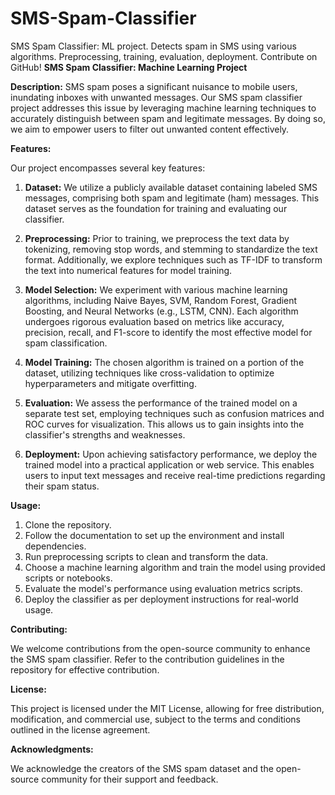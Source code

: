 # SMS-Spam-Classifier
SMS Spam Classifier: ML project. Detects spam in SMS using various algorithms. Preprocessing, training, evaluation, deployment. Contribute on GitHub!
**SMS Spam Classifier: Machine Learning Project**

**Description:**
SMS spam poses a significant nuisance to mobile users, inundating inboxes with unwanted messages. Our SMS spam classifier project addresses this issue by leveraging machine learning techniques to accurately distinguish between spam and legitimate messages. By doing so, we aim to empower users to filter out unwanted content effectively.

**Features:**

Our project encompasses several key features:

1. **Dataset:** We utilize a publicly available dataset containing labeled SMS messages, comprising both spam and legitimate (ham) messages. This dataset serves as the foundation for training and evaluating our classifier.

2. **Preprocessing:** Prior to training, we preprocess the text data by tokenizing, removing stop words, and stemming to standardize the text format. Additionally, we explore techniques such as TF-IDF to transform the text into numerical features for model training.

3. **Model Selection:** We experiment with various machine learning algorithms, including Naive Bayes, SVM, Random Forest, Gradient Boosting, and Neural Networks (e.g., LSTM, CNN). Each algorithm undergoes rigorous evaluation based on metrics like accuracy, precision, recall, and F1-score to identify the most effective model for spam classification.

4. **Model Training:** The chosen algorithm is trained on a portion of the dataset, utilizing techniques like cross-validation to optimize hyperparameters and mitigate overfitting.

5. **Evaluation:** We assess the performance of the trained model on a separate test set, employing techniques such as confusion matrices and ROC curves for visualization. This allows us to gain insights into the classifier's strengths and weaknesses.

6. **Deployment:** Upon achieving satisfactory performance, we deploy the trained model into a practical application or web service. This enables users to input text messages and receive real-time predictions regarding their spam status.

**Usage:**

1. Clone the repository.
2. Follow the documentation to set up the environment and install dependencies.
3. Run preprocessing scripts to clean and transform the data.
4. Choose a machine learning algorithm and train the model using provided scripts or notebooks.
5. Evaluate the model's performance using evaluation metrics scripts.
6. Deploy the classifier as per deployment instructions for real-world usage.

**Contributing:**

We welcome contributions from the open-source community to enhance the SMS spam classifier. Refer to the contribution guidelines in the repository for effective contribution.

**License:**

This project is licensed under the MIT License, allowing for free distribution, modification, and commercial use, subject to the terms and conditions outlined in the license agreement.



**Acknowledgments:**

We acknowledge the creators of the SMS spam dataset and the open-source community for their support and feedback.
